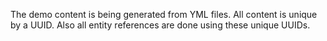The demo content is being generated from YML files. All content is unique by a UUID. Also all entity references are done using these unique UUIDs.